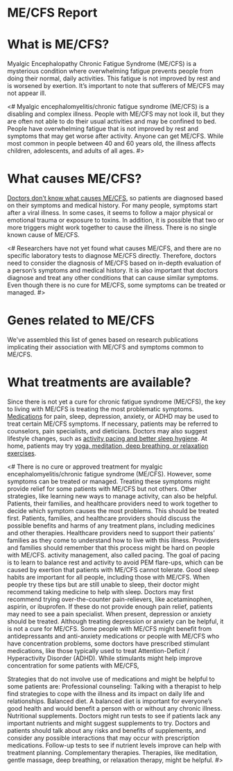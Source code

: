 # ME/CFS Report

# What is ME/CFS?		

Myalgic Encephalopathy Chronic Fatigue Syndrome (ME/CFS) is a mysterious condition where overwhelming fatigue prevents people from doing their normal, daily activities. This fatigue is not improved by rest and is worsened by exertion. It’s important to note that sufferers of ME/CFS may not appear ill.

<# Myalgic encephalomyelitis/chronic fatigue syndrome (ME/CFS) is a disabling and complex illness. People with ME/CFS may not look ill, but they are often not able to do their usual activities and may be confined to bed. People have overwhelming fatigue that is not improved by rest and symptoms that may get worse after activity. Anyone can get ME/CFS. While most common in people between 40 and 60 years old, the illness affects children, adolescents, and adults of all ages. #>
					
# What causes ME/CFS?

[Doctors don't know what causes ME/CFS](), so patients are diagnosed based on their symptoms and medical history. For many people, symptoms start after a viral illness. In some cases, it seems to follow a major physical or emotional trauma or exposure to toxins. In addition, it is possible that two or more triggers might work together to cause the illness. There is no single known cause of ME/CFS.	

<# Researchers have not yet found what causes ME/CFS, and there are no specific laboratory tests to diagnose ME/CFS directly. Therefore, doctors need to consider the diagnosis of ME/CFS based on in-depth evaluation of a person’s symptoms and medical history. It is also important that doctors diagnose and treat any other conditions that can cause similar symptoms. Even though there is no cure for ME/CFS, some symptoms can be treated or managed. #>

# Genes related to ME/CFS

We've assembled this list of genes based on research publications implicating their association with ME/CFS and symptoms common to ME/CFS.

# What treatments are available?		

Since there is not yet a cure for chronic fatigue syndrome (ME/CFS), the key to living with ME/CFS is treating the most problematic symptoms. [Medications](https://www.cdc.gov/me-cfs/treatment/index.html) for pain, sleep, depression, anxiety, or ADHD may be used to treat certain ME/CFS symptoms. If necessary, patients may be referred to counselors, pain specialists, and dieticians. Doctors may also suggest lifestyle changes, such as [activity pacing and better sleep hygiene](https://www.cdc.gov/me-cfs/treatment/index.html). At home, patients may try [yoga, meditation, deep breathing, or relaxation exercises](https://www.cdc.gov/me-cfs/treatment/index.html).

<# There is no cure or approved treatment for myalgic encephalomyelitis/chronic fatigue syndrome (ME/CFS). However, some symptoms can be treated or managed. Treating these symptoms might provide relief for some patients with ME/CFS but not others. Other strategies, like learning new ways to manage activity, can also be helpful.
Patients, their families, and healthcare providers need to work together to decide which symptom causes the most problems. This should be treated first. Patients, families, and healthcare providers should discuss the possible benefits and harms of any treatment plans, including medicines and other therapies.
Healthcare providers need to support their patients’ families as they come to understand how to live with this illness. Providers and families should remember that this process might be hard on people with ME/CFS.
activity management, also called pacing. The goal of pacing is to learn to balance rest and activity to avoid PEM flare-ups, which can be caused by exertion that patients with ME/CFS cannot tolerate. 
Good sleep habits are important for all people, including those with ME/CFS. When people try these tips but are still unable to sleep, their doctor might recommend taking medicine to help with sleep. 
Doctors may first recommend trying over-the-counter pain-relievers, like acetaminophen, aspirin, or ibuprofen. If these do not provide enough pain relief, patients may need to see a pain specialist. 
When present, depression or anxiety should be treated. Although treating depression or anxiety can be helpful, it is not a cure for ME/CFS.
Some people with ME/CFS might benefit from antidepressants and anti-anxiety medications
or people with ME/CFS who have concentration problems, some doctors have prescribed stimulant medications, like those typically used to treat Attention-Deficit / Hyperactivity Disorder (ADHD). While stimulants might help improve concentration for some patients with ME/CFS,
 
Strategies that do not involve use of medications and might be helpful to some patients are:
Professional counseling: Talking with a therapist to help find strategies to cope with the illness and its impact on daily life and relationships.
Balanced diet. A balanced diet is important for everyone’s good health and would benefit a person with or without any chronic illness.
Nutritional supplements. Doctors might run tests to see if patients lack any important nutrients and might suggest supplements to try. Doctors and patients should talk about any risks and benefits of supplements, and consider any possible interactions that may occur with prescription medications. Follow-up tests to see if nutrient levels improve can help with treatment planning.
Complementary therapies. Therapies, like meditation, gentle massage, deep breathing, or relaxation therapy, might be helpful.
#>
